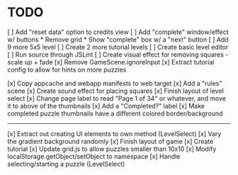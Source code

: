 # TODO

[ ] Add "reset data" option to credits view
[ ] Add "complete" window/effect w/ buttons
	* Remove grid
	* Show "complete" box w/ a "next" button
[ ] Add 9 more 5x5 level
[ ] Create 2 more tutorial levels
[ ] Create basic level editor
[ ] Run source through JSLint
[ ] Create visual effect for removing squares
	- scale up + fade
[x] Remove GameScene.ignoreInput
[x] Extract tutorial config to allow for hints on more puzzles

[x] Copy appcache and webapp manifests to web target
[x] Add a "rules" scene
[x] Create sound effect for placing squares
[x] Finish layout of level select
	[x] Change page label to read "Page 1 of 34" or whatever, and
		move it to above of the thumbnails
	[x] Add a "Completed?" label
	[x] Make completed puzzle thumbnails have a different colored border/background

-------------------

[x] Extract out creating UI elements to own method (LevelSelect)
[x] Vary the gradient background randomly
[x] Finish layout of game
[x] Create tutorial
[x] Update grid.js to allow puzzles smaller than 10x10
[x] Modify localStorage.getObject/setObject to namespace
[x] Handle selecting/starting a puzzle (LevelSelect)
